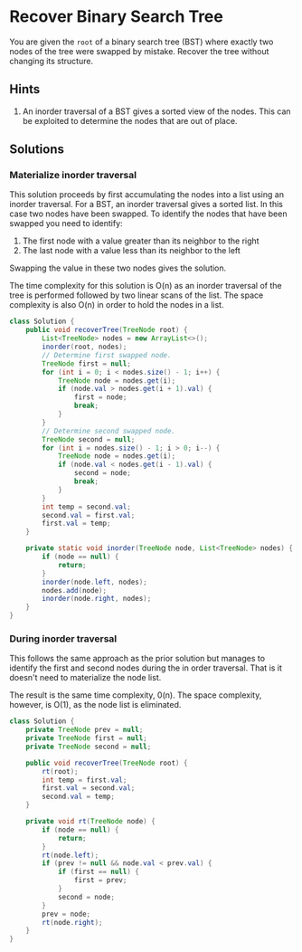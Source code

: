 # Recover Binary Search Tree

You are given the `root` of a binary search tree (BST) where exactly two nodes
of the tree were swapped by mistake. Recover the tree without changing its
structure.

## Hints

1. An inorder traversal of a BST gives a sorted view of the nodes. This can
   be exploited to determine the nodes that are out of place.

## Solutions

### Materialize inorder traversal

This solution proceeds by first accumulating the nodes into a list using an
inorder traversal. For a BST, an inorder traversal gives a sorted list. In
this case two nodes have been swapped. To identify the nodes that have been
swapped you need to identify:

1. The first node with a value greater than its neighbor to the right
1. The last node with a value less than its neighbor to the left

Swapping the value in these two nodes gives the solution.

The time complexity for this solution is O(n) as an inorder traversal of the
tree is performed followed by two linear scans of the list. The space
complexity is also O(n) in order to hold the nodes in a list.

```java
class Solution {
    public void recoverTree(TreeNode root) {
        List<TreeNode> nodes = new ArrayList<>();
        inorder(root, nodes);
        // Determine first swapped node.
        TreeNode first = null;
        for (int i = 0; i < nodes.size() - 1; i++) {
            TreeNode node = nodes.get(i);
            if (node.val > nodes.get(i + 1).val) {
                first = node;
                break;
            }
        }
        // Determine second swapped node.
        TreeNode second = null;
        for (int i = nodes.size() - 1; i > 0; i--) {
            TreeNode node = nodes.get(i);
            if (node.val < nodes.get(i - 1).val) {
                second = node;
                break;
            }
        }
        int temp = second.val;
        second.val = first.val;
        first.val = temp;
    }

    private static void inorder(TreeNode node, List<TreeNode> nodes) {
        if (node == null) {
            return;
        }
        inorder(node.left, nodes);
        nodes.add(node);
        inorder(node.right, nodes);
    }
}
```

### During inorder traversal

This follows the same approach as the prior solution but manages to identify
the first and second nodes during the in order traversal. That is it doesn't
need to materialize the node list.

The result is the same time complexity, 0(n). The space complexity, however,
is O(1), as the node list is eliminated.

```java
class Solution {
    private TreeNode prev = null;
    private TreeNode first = null;
    private TreeNode second = null;

    public void recoverTree(TreeNode root) {
        rt(root);
        int temp = first.val;
        first.val = second.val;
        second.val = temp;
    }

    private void rt(TreeNode node) {
        if (node == null) {
            return;
        }
        rt(node.left);
        if (prev != null && node.val < prev.val) {
            if (first == null) {
                first = prev;
            }
            second = node;
        }
        prev = node;
        rt(node.right);
    }
}
```
